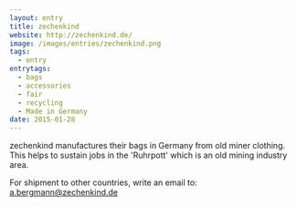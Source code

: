 ```yaml
---
layout: entry
title: zechenkind
website: http://zechenkind.de/
image: /images/entries/zechenkind.png
tags:
  - entry
entrytags:
  - bags
  - accessories
  - fair
  - recycling
  - Made in Germany
date: 2015-01-28
---
```


zechenkind manufactures their bags in Germany from old miner clothing. This helps to sustain jobs in the 'Ruhrpott' which is an old mining industry area.


For shipment to other countries, write an email to:
a.bergmann@zechenkind.de